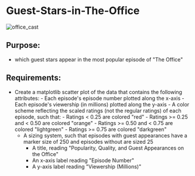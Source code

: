 # Guest-Stars-in-The-Office
![office_cast](https://github.com/Ragdha-Elgaidi/Guest-Stars-in-The-Office/assets/76912120/88d7b5e7-95fe-4b30-b55e-b6f5719d1570)
## Purpose:
-  which guest stars appear in the most popular episode of "The Office"
## Requirements:
- Create a matplotlib scatter plot of the data that contains the following attributes:
       - Each episode's episode number plotted along the x-axis
       - Each episode's viewership (in millions) plotted along the y-axis
       - A color scheme reflecting the scaled ratings (not the regular ratings) of each episode, such that:
           - Ratings < 0.25 are colored "red"
           - Ratings >= 0.25 and < 0.50 are colored "orange"
           - Ratings >= 0.50 and < 0.75 are colored "lightgreen"
           - Ratings >= 0.75 are colored "darkgreen"
     - A sizing system, such that episodes with guest appearances have a marker size of 250 and episodes without are sized 25
        - A title, reading "Popularity, Quality, and Guest Appearances on the Office"
        - An x-axis label reading "Episode Number"
        - A y-axis label reading "Viewership (Millions)"


